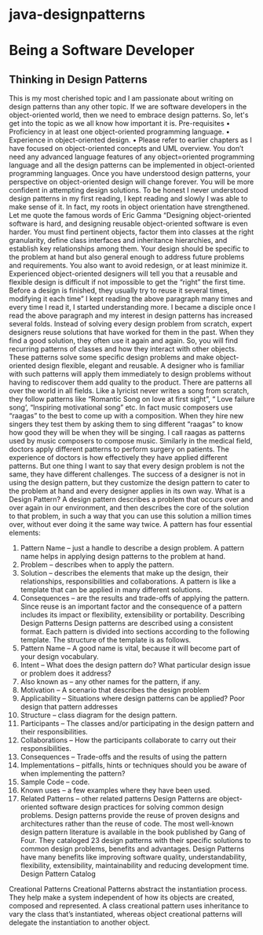 # java-designpatterns
# Being a Software Developer
## Thinking in Design Patterns

This is my most cherished topic and I am passionate about writing on design patterns than any other topic. If we are software developers in the object-oriented world, then we need to embrace design patterns. So, let's get into the topic as we all know how important it is.
Pre-requisites 
•	Proficiency in at least one object-oriented programming language.
•	Experience in object-oriented design.
•	Please refer to earlier chapters as I have focused on object-oriented concepts and UML overview.
You don’t need any advanced language features of any object=oriented programming language and all the design patterns can be implemented in object-oriented programming languages. Once you have understood design patterns, your perspective on object-oriented design will change forever. You will be more confident in attempting design solutions.
To be honest I never understood design patterns in my first reading, I kept reading and slowly I was able to make sense of it. In fact, my roots in object orientation have strengthened.
Let me quote the famous words of Eric Gamma
“Designing object-oriented software is hard, and designing reusable object-oriented software is even harder. You must find pertinent objects, factor them into classes at the right granularity, define class interfaces and inheritance hierarchies, and establish key relationships among them. Your design should be specific to the problem at hand but also general enough to address future problems and requirements. You also want to avoid redesign, or at least minimize it. Experienced object-oriented designers will tell you that a reusable and flexible design is difficult if not impossible to get the “right” the first time. Before a design is finished, they usually try to reuse it several times, modifying it each time”
I kept reading the above paragraph many times and every time I read it, I started understanding more. I became a disciple once I read the above paragraph and my interest in design patterns has increased several folds.
Instead of solving every design problem from scratch, expert designers reuse solutions that have worked for them in the past. When they find a good solution, they often use it again and again.
So, you will find recurring patterns of classes and how they interact with other objects. These patterns solve some specific design problems and make object-oriented design flexible, elegant and reusable.
A designer who is familiar with such patterns will apply them immediately to design problems without having to rediscover them add quality to the product.
There are patterns all over the world in all fields. Like a lyricist never writes a song from scratch, they follow patterns like “Romantic Song on love at first sight”, “ Love failure song’, “Inspiring motivational song” etc.
In fact music composers use “raagas” to the best to come up with a composition. When they hire new singers they test them by asking them to sing different “raagas”  to know how good they will be when they will be singing. I call raagas as patterns used by music composers to compose music.
Similarly in the medical field, doctors apply different patterns to perform surgery on patients. The experience of doctors is how effectively they have applied different patterns.
But one thing I want to say that every design problem is not the same, they have different challenges. The success of a designer is not in using the design pattern, but they customize the design pattern to cater to the problem at hand and every designer applies in its own way.
What is a Design Pattern?
A design pattern describes a problem that occurs over and over again in our environment, and then describes the core of the solution to that problem, in such a way that you can use this solution a million times over, without ever doing it the same way twice.
A pattern has four essential elements:
1.	Pattern Name – just a handle to describe a design problem. A pattern name helps in applying design patterns to the problem at hand.
2.	Problem –  describes when to apply the pattern.
3.	Solution – describes the elements that make up the design, their relationships, responsibilities and collaborations. A pattern is like a template that can be applied in many different solutions.
4.	Consequences – are the results and trade-offs of applying the pattern. Since reuse is an important factor and the consequence of a pattern includes its impact or flexibility, extensibility or portability. 
Describing Design Patterns
Design patterns are described using a consistent format. Each pattern is divided into sections according to the following template. The structure of the template is as follows.
1.	Pattern Name – A good name is vital, because it will become part of your design vocabulary.
2.	Intent – What does the design pattern do? What particular design issue or problem does it address?
3.	Also known as – any other names for the pattern, if any.
4.	Motivation – A scenario that describes the design problem
5.	Applicability – Situations where design patterns can be applied? Poor design that pattern addresses
6.	Structure –  class diagram for the design pattern.
7.	Participants – The classes and/or participating in the design pattern and their responsibilities.
8.	Collaborations –  How the participants collaborate to carry out their responsibilities. 
9.	Consequences – Trade-offs and the results of using the pattern
10.	Implementations – pitfalls, hints or techniques should you be aware of when implementing the pattern?
11.	Sample Code – code.
12.	Known uses – a few examples where they have been used.
13.	Related Patterns – other related patterns
Design Patterns are object-oriented software design practices for solving common design problems. Design patterns provide the reuse of proven designs and architectures rather than the reuse of code. The most well-known design pattern literature is available in the book published by Gang of Four. They cataloged 23 design patterns with their specific solutions to common design problems, benefits and advantages.
Design Patterns have many benefits like improving software quality, understandability, flexibility, extensibility, maintainability and reducing development time.
Design Pattern Catalog


Creational Patterns
Creational Patterns abstract the instantiation process. They help make a system independent of how its objects are created, composed and represented. A class creational pattern uses inheritance to vary the class that’s instantiated, whereas object creational patterns will delegate the instantiation to another object.
 

